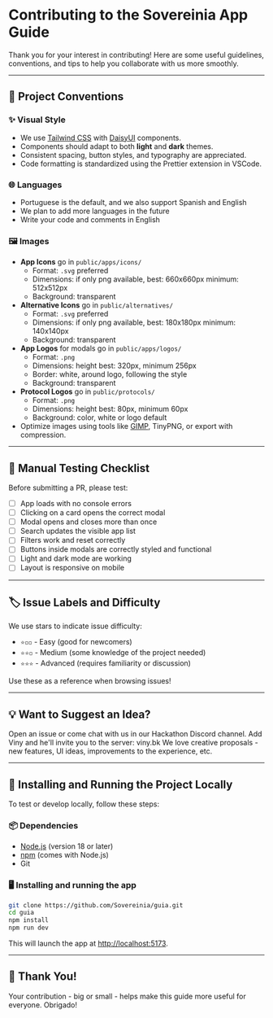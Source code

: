 # Contributing to the Sovereinia App Guide

Thank you for your interest in contributing! Here are some useful guidelines, conventions, and tips to help you collaborate with us more smoothly.

---

## 🧠 Project Conventions

### ✨ Visual Style

- We use [Tailwind CSS](https://tailwindcss.com/) with [DaisyUI](https://daisyui.com/) components.
- Components should adapt to both **light** and **dark** themes.
- Consistent spacing, button styles, and typography are appreciated.
- Code formatting is standardized using the Prettier extension in VSCode.

### 🌐 Languages

- Portuguese is the default, and we also support Spanish and English
- We plan to add more languages in the future
- Write your code and comments in English

### 🖼️ Images

- **App Icons** go in `public/apps/icons/`
  - Format: `.svg` preferred
  - Dimensions: if only png available, best: 660x660px minimum: 512x512px
  - Background: transparent
- **Alternative Icons** go in `public/alternatives/`
  - Format: `.svg` preferred
  - Dimensions: if only png available, best: 180x180px minimum: 140x140px
  - Background: transparent
- **App Logos** for modals go in `public/apps/logos/`
  - Format: `.png`
  - Dimensions: height best: 320px, minimum 256px
  - Border: white, around logo, following the style
  - Background: transparent
- **Protocol Logos** go in `public/protocols/`
  - Format: `.png` 
  - Dimensions: height best: 80px, minimum 60px
  - Background: color, white or logo default
- Optimize images using tools like [GIMP](https://www.gimp.org/), TinyPNG, or export with compression.

---

## 🧪 Manual Testing Checklist

Before submitting a PR, please test:

- [ ] App loads with no console errors
- [ ] Clicking on a card opens the correct modal
- [ ] Modal opens and closes more than once
- [ ] Search updates the visible app list
- [ ] Filters work and reset correctly
- [ ] Buttons inside modals are correctly styled and functional
- [ ] Light and dark mode are working
- [ ] Layout is responsive on mobile

---

## 🏷️ Issue Labels and Difficulty

We use stars to indicate issue difficulty:

- `⭐️◽️◽️` - Easy (good for newcomers)
- `⭐️⭐️◽️` - Medium (some knowledge of the project needed)
- `⭐️⭐️⭐️` - Advanced (requires familiarity or discussion)

Use these as a reference when browsing issues!

---

## 💡 Want to Suggest an Idea?

Open an issue or come chat with us in our Hackathon Discord channel. Add Viny and he'll invite you to the server: viny.bk
We love creative proposals - new features, UI ideas, improvements to the experience, etc.

---

## 🚀 Installing and Running the Project Locally

To test or develop locally, follow these steps:

### 📦 Dependencies

- [Node.js](https://nodejs.org/) (version 18 or later)
- [npm](https://www.npmjs.com/) (comes with Node.js)
- Git

### 🖥️ Installing and running the app
   ```bash
   git clone https://github.com/Sovereinia/guia.git
   cd guia
   npm install
   npm run dev
   ```

   This will launch the app at [http://localhost:5173](http://localhost:5173).

---



## 🙏 Thank You!

Your contribution - big or small - helps make this guide more useful for everyone. Obrigado!
